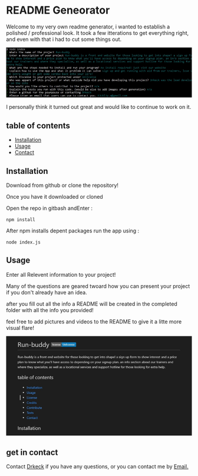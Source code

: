
  # README Geneorator
  
Welcome to my very own readme generator, i wanted to establish a polished / professional look. It took a few itterations to get everything right, and even with that i had to cut some things out.

![bashImage](./utils/images/image_1.jpg)

I personally think it turned out great and would like to continue to work on it.
  ## table of contents
  * [Installation](#installation)
  * [Usage](#usage)
  * [Contact](#contact)
  ## Installation

Download from github or clone the repository!

Once you have it downloaded or cloned

Open the repo in gitbash andEnter :

    npm install

After npm installs depent packages run the app using :

    node index.js 


## Usage 

Enter all Relevent information to your project!

Many of the questions are geared twoard how you can present your project if you don't already have an idea.

after you fill out all the info a README will be created in the completed folder with all the info you provided!

feel free to add pictures and videos to the README to give it a litte more visual flare!

![README IN Folder](./utils/images/image_2.jpg)

## get in contact
Contact [Drkeck](https://www.github.com/drkeck) if you have any questions,
or you can contact me by [Email.](k3ck3ly.a@gmail.com)
